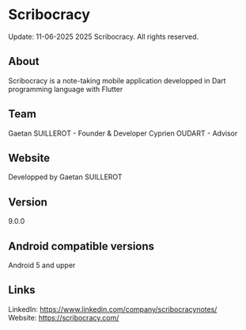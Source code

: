 # Scribocracy
Update: 11-06-2025
2025 Scribocracy. All rights reserved.

## About
Scribocracy is a note-taking mobile application developped in Dart programming language with Flutter

## Team
Gaetan SUILLEROT - Founder & Developer
Cyprien OUDART - Advisor

## Website
Developped by Gaetan SUILLEROT

## Version
9.0.0

## Android compatible versions
Android 5 and upper

## Links
LinkedIn: https://www.linkedin.com/company/scribocracynotes/<br>
Website: https://scribocracy.com/
